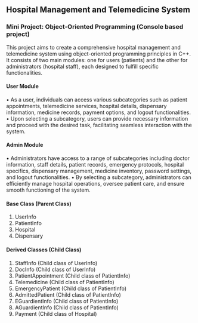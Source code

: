 ## Hospital Management and Telemedicine System

### Mini Project: Object-Oriented Programming (Console based project)


This project aims to create a comprehensive hospital management and telemedicine system using object-oriented programming principles in C++. It consists of two main modules: one for users (patients) and the other for administrators (hospital staff), each designed to fulfill specific functionalities.


#### User Module
•	As a user, individuals can access various subcategories such as patient appointments, telemedicine services, hospital details, dispensary information, medicine records, payment options, and logout functionalities.
•	Upon selecting a subcategory, users can provide necessary information and proceed with the desired task, facilitating seamless interaction with the system.

#### Admin Module
•	Administrators have access to a range of subcategories including doctor information, staff details, patient records, emergency protocols, hospital specifics, dispensary management, medicine inventory, password settings, and logout functionalities.
•	By selecting a subcategory, administrators can efficiently manage hospital operations, oversee patient care, and ensure smooth functioning of the system.


#### Base Class (Parent Class)
1. UserInfo
2. PatientInfo
3. Hospital
4. Dispensary

#### Derived Classes (Child Class)
1. StaffInfo (Child class of UserInfo)
2. DocInfo (Child class of UserInfo)
3. PatientAppointment (Child class of PatientInfo)
4. Telemedicine (Child class of PatientInfo)
5. EmergencyPatient (Child class of PatientInfo)
6. AdmittedPatient (Child class of PatientInfo)
7. EGuardientInfo (Child class of PatientInfo)
8. AGuardientInfo (Child class of PatientInfo)
9. Payment (Child class of Hospital)
